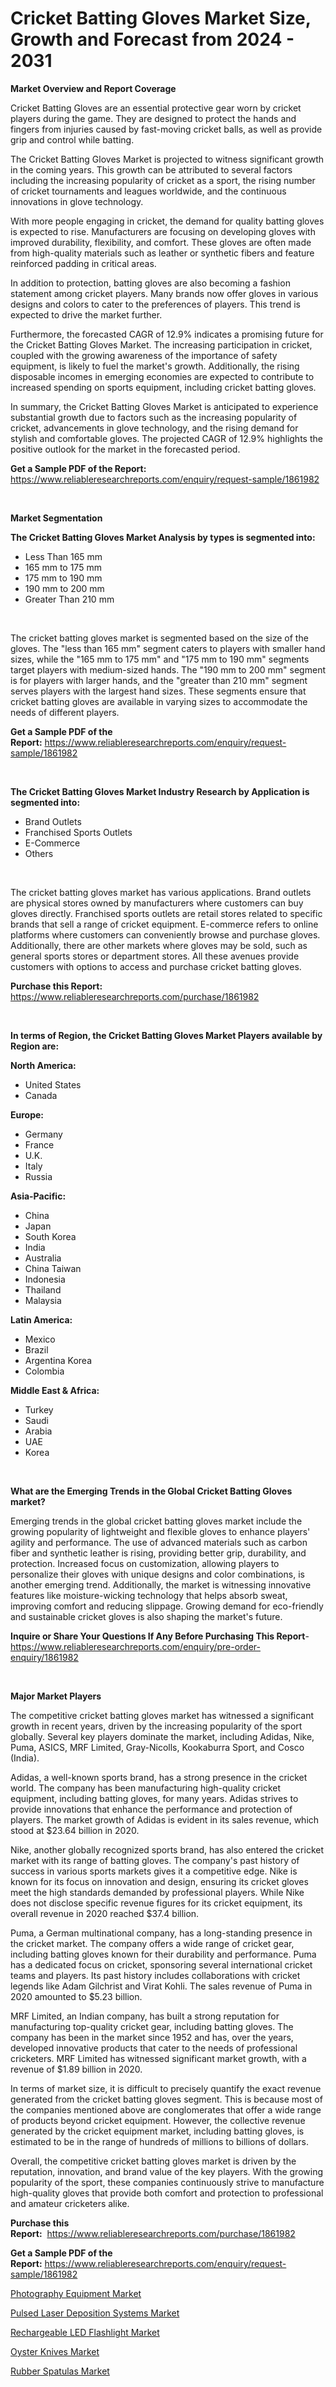 <p><h1>Cricket Batting Gloves Market Size, Growth and Forecast from 2024 - 2031</h1></p><p><strong>Market Overview and Report Coverage</strong></p>
<p><p>Cricket Batting Gloves are an essential protective gear worn by cricket players during the game. They are designed to protect the hands and fingers from injuries caused by fast-moving cricket balls, as well as provide grip and control while batting.</p><p>The Cricket Batting Gloves Market is projected to witness significant growth in the coming years. This growth can be attributed to several factors including the increasing popularity of cricket as a sport, the rising number of cricket tournaments and leagues worldwide, and the continuous innovations in glove technology.</p><p>With more people engaging in cricket, the demand for quality batting gloves is expected to rise. Manufacturers are focusing on developing gloves with improved durability, flexibility, and comfort. These gloves are often made from high-quality materials such as leather or synthetic fibers and feature reinforced padding in critical areas.</p><p>In addition to protection, batting gloves are also becoming a fashion statement among cricket players. Many brands now offer gloves in various designs and colors to cater to the preferences of players. This trend is expected to drive the market further.</p><p>Furthermore, the forecasted CAGR of 12.9% indicates a promising future for the Cricket Batting Gloves Market. The increasing participation in cricket, coupled with the growing awareness of the importance of safety equipment, is likely to fuel the market's growth. Additionally, the rising disposable incomes in emerging economies are expected to contribute to increased spending on sports equipment, including cricket batting gloves.</p><p>In summary, the Cricket Batting Gloves Market is anticipated to experience substantial growth due to factors such as the increasing popularity of cricket, advancements in glove technology, and the rising demand for stylish and comfortable gloves. The projected CAGR of 12.9% highlights the positive outlook for the market in the forecasted period.</p></p>
<p><strong>Get a Sample PDF of the Report:</strong> <a href="https://www.reliableresearchreports.com/enquiry/request-sample/1861982">https://www.reliableresearchreports.com/enquiry/request-sample/1861982</a></p>
<p>&nbsp;</p>
<p><strong>Market Segmentation</strong></p>
<p><strong>The Cricket Batting Gloves Market Analysis by types is segmented into:</strong></p>
<p><ul><li>Less Than 165 mm</li><li>165 mm to 175 mm</li><li>175 mm to 190 mm</li><li>190 mm to 200 mm</li><li>Greater Than 210 mm</li></ul></p>
<p>&nbsp;</p>
<p><p>The cricket batting gloves market is segmented based on the size of the gloves. The "less than 165 mm" segment caters to players with smaller hand sizes, while the "165 mm to 175 mm" and "175 mm to 190 mm" segments target players with medium-sized hands. The "190 mm to 200 mm" segment is for players with larger hands, and the "greater than 210 mm" segment serves players with the largest hand sizes. These segments ensure that cricket batting gloves are available in varying sizes to accommodate the needs of different players.</p></p>
<p><strong>Get a Sample PDF of the Report:</strong>&nbsp;<a href="https://www.reliableresearchreports.com/enquiry/request-sample/1861982">https://www.reliableresearchreports.com/enquiry/request-sample/1861982</a></p>
<p>&nbsp;</p>
<p><strong>The Cricket Batting Gloves Market Industry Research by Application is segmented into:</strong></p>
<p><ul><li>Brand Outlets</li><li>Franchised Sports Outlets</li><li>E-Commerce</li><li>Others</li></ul></p>
<p>&nbsp;</p>
<p><p>The cricket batting gloves market has various applications. Brand outlets are physical stores owned by manufacturers where customers can buy gloves directly. Franchised sports outlets are retail stores related to specific brands that sell a range of cricket equipment. E-commerce refers to online platforms where customers can conveniently browse and purchase gloves. Additionally, there are other markets where gloves may be sold, such as general sports stores or department stores. All these avenues provide customers with options to access and purchase cricket batting gloves.</p></p>
<p><strong>Purchase this Report:</strong>&nbsp; <a href="https://www.reliableresearchreports.com/purchase/1861982">https://www.reliableresearchreports.com/purchase/1861982</a></p>
<p>&nbsp;</p>
<p><strong>In terms of Region, the Cricket Batting Gloves Market Players available by Region are:</strong></p>
<p>
    <p> <strong> North America: </strong>
        <ul>
            <li>United States</li>
            <li>Canada</li>
        </ul>
        </p> 
    <p> <strong> Europe: </strong>
        <ul>
            <li>Germany</li>
            <li>France</li>
            <li>U.K.</li>
            <li>Italy</li>
            <li>Russia</li>
        </ul>
        </p> 
    <p> <strong> Asia-Pacific: </strong>
        <ul>
            <li>China</li>
            <li>Japan</li>
            <li>South Korea</li>
            <li>India</li>
            <li>Australia</li>
            <li>China Taiwan</li>
            <li>Indonesia</li>
            <li>Thailand</li>
            <li>Malaysia</li>
        </ul>
        </p> 
    <p> <strong> Latin America: </strong>
        <ul>
            <li>Mexico</li>
            <li>Brazil</li>
            <li>Argentina Korea</li>
            <li>Colombia</li>
        </ul>
        </p> 
    <p> <strong> Middle East & Africa: </strong>
        <ul>
            <li>Turkey</li>
            <li>Saudi</li>
            <li>Arabia</li>
            <li>UAE</li>
            <li>Korea</li>
        </ul>
    </p>
    </p>
<p>&nbsp;</p>
<p><strong>What are the Emerging Trends in the Global Cricket Batting Gloves market?</strong></p>
<p><p>Emerging trends in the global cricket batting gloves market include the growing popularity of lightweight and flexible gloves to enhance players' agility and performance. The use of advanced materials such as carbon fiber and synthetic leather is rising, providing better grip, durability, and protection. Increased focus on customization, allowing players to personalize their gloves with unique designs and color combinations, is another emerging trend. Additionally, the market is witnessing innovative features like moisture-wicking technology that helps absorb sweat, improving comfort and reducing slippage. Growing demand for eco-friendly and sustainable cricket gloves is also shaping the market's future.</p></p>
<p><strong>Inquire or Share Your Questions If Any Before Purchasing This Report</strong>- <a href="https://www.reliableresearchreports.com/enquiry/pre-order-enquiry/1861982">https://www.reliableresearchreports.com/enquiry/pre-order-enquiry/1861982</a></p>
<p>&nbsp;</p>
<p><strong>Major Market Players</strong></p>
<p><p>The competitive cricket batting gloves market has witnessed a significant growth in recent years, driven by the increasing popularity of the sport globally. Several key players dominate the market, including Adidas, Nike, Puma, ASICS, MRF Limited, Gray-Nicolls, Kookaburra Sport, and Cosco (India).</p><p>Adidas, a well-known sports brand, has a strong presence in the cricket world. The company has been manufacturing high-quality cricket equipment, including batting gloves, for many years. Adidas strives to provide innovations that enhance the performance and protection of players. The market growth of Adidas is evident in its sales revenue, which stood at $23.64 billion in 2020.</p><p>Nike, another globally recognized sports brand, has also entered the cricket market with its range of batting gloves. The company's past history of success in various sports markets gives it a competitive edge. Nike is known for its focus on innovation and design, ensuring its cricket gloves meet the high standards demanded by professional players. While Nike does not disclose specific revenue figures for its cricket equipment, its overall revenue in 2020 reached $37.4 billion.</p><p>Puma, a German multinational company, has a long-standing presence in the cricket market. The company offers a wide range of cricket gear, including batting gloves known for their durability and performance. Puma has a dedicated focus on cricket, sponsoring several international cricket teams and players. Its past history includes collaborations with cricket legends like Adam Gilchrist and Virat Kohli. The sales revenue of Puma in 2020 amounted to $5.23 billion.</p><p>MRF Limited, an Indian company, has built a strong reputation for manufacturing top-quality cricket gear, including batting gloves. The company has been in the market since 1952 and has, over the years, developed innovative products that cater to the needs of professional cricketers. MRF Limited has witnessed significant market growth, with a revenue of $1.89 billion in 2020.</p><p>In terms of market size, it is difficult to precisely quantify the exact revenue generated from the cricket batting gloves segment. This is because most of the companies mentioned above are conglomerates that offer a wide range of products beyond cricket equipment. However, the collective revenue generated by the cricket equipment market, including batting gloves, is estimated to be in the range of hundreds of millions to billions of dollars.</p><p>Overall, the competitive cricket batting gloves market is driven by the reputation, innovation, and brand value of the key players. With the growing popularity of the sport, these companies continuously strive to manufacture high-quality gloves that provide both comfort and protection to professional and amateur cricketers alike.</p></p>
<p><strong>Purchase this Report:</strong>&nbsp;&nbsp;<a href="https://www.reliableresearchreports.com/purchase/1861982">https://www.reliableresearchreports.com/purchase/1861982</a></p>
<p></p>
<p><strong>Get a Sample PDF of the Report:</strong>&nbsp;<a href="https://www.reliableresearchreports.com/enquiry/request-sample/1861982">https://www.reliableresearchreports.com/enquiry/request-sample/1861982</a></p>
<p><p><a href="https://github.com/vimar16th/Market-Research-Report-List-2/blob/main/photography-equipment-market.md">Photography Equipment Market</a></p><p><a href="https://github.com/luckyshygirl/Market-Research-Report-List-2/blob/main/pulsed-laser-deposition-systems-market.md">Pulsed Laser Deposition Systems Market</a></p><p><a href="https://github.com/gdfhhhj/Market-Research-Report-List-2/blob/main/rechargeable-led-flashlight-market.md">Rechargeable LED Flashlight Market</a></p><p><a href="https://github.com/sofayahoo2023/Market-Research-Report-List-2/blob/main/oyster-knives-market.md">Oyster Knives Market</a></p><p><a href="https://github.com/gulaimolin/Market-Research-Report-List-2/blob/main/rubber-spatulas-market.md">Rubber Spatulas Market</a></p></p>